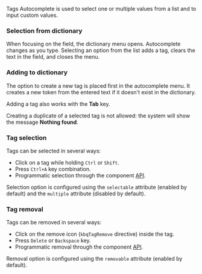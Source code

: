 Tags Autocomplete is used to select one or multiple values from a list and to input custom values.

<!-- example(tag-autocomplete) -->

### Selection from dictionary

When focusing on the field, the dictionary menu opens. Autocomplete changes as you type. Selecting an option from the list adds a tag, clears the text in the field, and closes the menu.

<!-- example(tag-autocomplete-option-operations) -->

### Adding to dictionary

The option to create a new tag is placed first in the autocomplete menu. It creates a new token from the entered text if it doesn't exist in the dictionary.

Adding a tag also works with the **Tab** key.

Creating a duplicate of a selected tag is not allowed: the system will show the message **Nothing found**.

<!-- example(tag-autocomplete-option-operations) -->

### Tag selection

Tags can be selected in several ways:

- Click on a tag while holding `Ctrl` or `Shift`.
- Press `Ctrl+A` key combination.
- Programmatic selection through the component [API](/en/components/tag/api).

Selection option is configured using the `selectable` attribute (enabled by default) and the `multiple` attribute (disabled by default).

### Tag removal

Tags can be removed in several ways:

- Click on the remove icon (`kbqTagRemove` directive) inside the tag.
- Press `Delete` or `Backspace` key.
- Programmatic removal through the component [API](/en/components/tag/api).

Removal option is configured using the `removable` attribute (enabled by default).
